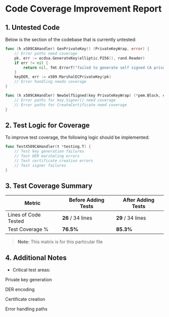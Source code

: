 
# Code Coverage Improvement Report

## 1. Untested Code

Below is the section of the codebase that is currently untested:

```go
func (h x509CAHandler) GenPrivateKey() (PrivateKeyWrap, error) {
    // Error paths need coverage
    pk, err := ecdsa.GenerateKey(elliptic.P256(), rand.Reader)
    if err != nil {
        return nil, fmt.Errorf("failed to generate self signed CA private key, err: %v", err)
    }
    keyDER, err := x509.MarshalECPrivateKey(pk)
    // Error handling needs coverage
}

func (h x509CAHandler) NewSelfSigned(key PrivateKeyWrap) (*pem.Block, error) {
    // Error paths for key.Signer() need coverage
    // Error paths for CreateCertificate need coverage
}
```

## 2. Test Logic for Coverage

To improve test coverage, the following logic should be implemented:

```go
func TestX509CAHandler(t *testing.T) {
    // Test key generation failures
    // Test DER marshaling errors
    // Test certificate creation errors
    // Test signer failures
}
```


## 3. Test Coverage Summary

| Metric            | Before Adding Tests | After Adding Tests |
|------------------|-------------------|------------------|
| Lines of Code Tested | **26** / 34 lines | **29** / 34 lines |
| Test Coverage %   | **76.5%** | **85.3%** |

> **Note:** This matrix is for this particular file

## 4. Additional Notes

- Critical test areas:

Private key generation

DER encoding

Certificate creation

Error handling paths